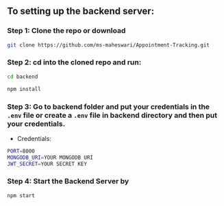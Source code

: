 ## To setting up the backend server:

### Step 1: Clone the repo or download

```bash
git clone https://github.com/ms-maheswari/Appointment-Tracking.git
```
### Step 2: cd into the cloned repo and run:
```bash
cd backend
```
```bash
npm install
```
### Step 3: Go to backend folder and put your credentials in the `.env` file or create a `.env` file in backend directory and then put your credentials.

* Credentials:
```bash
PORT=8000
MONGODB_URI=YOUR MONGODB URI
JWT_SECRET=YOUR SECRET KEY
```
### Step 4: Start the Backend Server by

```bash
npm start
```
